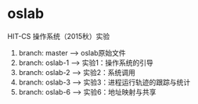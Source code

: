 # oslab
 HIT-CS 操作系统（2015秋）实验

1. branch: master  --> oslab原始文件
2. branch: oslab-1 --> 实验1：操作系统的引导 
3. branch: oslab-2 --> 实验2：系统调用
4. branch: oslab-3 --> 实验3：进程运行轨迹的跟踪与统计
5. branch: oslab-6 --> 实验6：地址映射与共享
